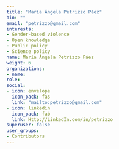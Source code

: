 ```yaml
---
title: "María Ángela Petrizzo Páez"
bio: ""
email: "petrizzo@gmail.com"
interests:
- Gender-based violence
- Open knowledge
- Public policy
- Science policy 
name: María Ángela Petrizzo Páez 
weight: 6
organizations:
- name: 
role: 
social:
- icon: envelope
  icon_pack: fas
  link: "mailto:petrizzo@gmail.com"
- icon: linkedin
  icon_pack: fab
  link: Http://LinkedIn.com/in/petrizzo
superuser: false
user_groups:
- Contributors
---
```





